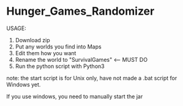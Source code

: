 # Hunger_Games_Randomizer

USAGE:
1. Download zip
2. Put any worlds you find into Maps
3. Edit them how you want
4. Rename the world to "SurvivalGames" <-- MUST DO
5. Run the python script with Python3

note: the start script is for Unix only, have not made a .bat script for Windows yet. 

If you use windows, you need to manually start the jar

